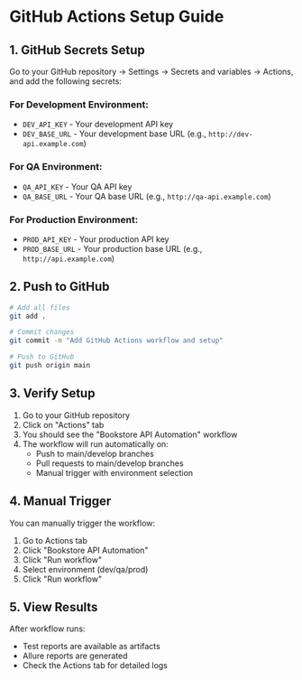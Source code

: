 # GitHub Actions Setup Guide

## 1. GitHub Secrets Setup

Go to your GitHub repository → Settings → Secrets and variables → Actions, and add the following secrets:

### For Development Environment:
- `DEV_API_KEY` - Your development API key
- `DEV_BASE_URL` - Your development base URL (e.g., `http://dev-api.example.com`)

### For QA Environment:
- `QA_API_KEY` - Your QA API key  
- `QA_BASE_URL` - Your QA base URL (e.g., `http://qa-api.example.com`)

### For Production Environment:
- `PROD_API_KEY` - Your production API key
- `PROD_BASE_URL` - Your production base URL (e.g., `http://api.example.com`)

## 2. Push to GitHub

```bash
# Add all files
git add .

# Commit changes
git commit -m "Add GitHub Actions workflow and setup"

# Push to GitHub
git push origin main
```

## 3. Verify Setup

1. Go to your GitHub repository
2. Click on "Actions" tab
3. You should see the "Bookstore API Automation" workflow
4. The workflow will run automatically on:
   - Push to main/develop branches
   - Pull requests to main/develop branches
   - Manual trigger with environment selection

## 4. Manual Trigger

You can manually trigger the workflow:
1. Go to Actions tab
2. Click "Bookstore API Automation"
3. Click "Run workflow"
4. Select environment (dev/qa/prod)
5. Click "Run workflow"

## 5. View Results

After workflow runs:
- Test reports are available as artifacts
- Allure reports are generated
- Check the Actions tab for detailed logs 